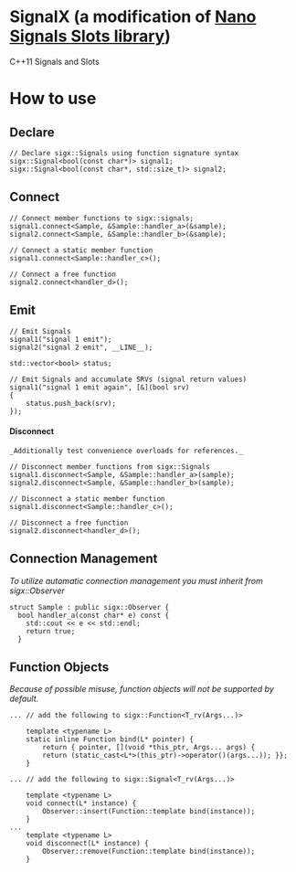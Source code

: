 SignalX (a modification of [Nano Signals Slots library](https://github.com/NoAvailableAlias/nano-signal-slot))
================

C++11 Signals and Slots

# How to use
## Declare
```
// Declare sigx::Signals using function signature syntax
sigx::Signal<bool(const char*)> signal1;
sigx::Signal<bool(const char*, std::size_t)> signal2;
```

## Connect
```
// Connect member functions to sigx::signals;
signal1.connect<Sample, &Sample::handler_a>(&sample);
signal2.connect<Sample, &Sample::handler_b>(&sample);

// Connect a static member function
signal1.connect<Sample::handler_c>();

// Connect a free function
signal2.connect<handler_d>();
```

## Emit
```
// Emit Signals
signal1("signal 1 emit");
signal2("signal 2 emit", __LINE__);

std::vector<bool> status;

// Emit Signals and accumulate SRVs (signal return values)
signal1("signal 1 emit again", [&](bool srv)
{
	status.push_back(srv);
});
```

#### Disconnect
```
_Additionally test convenience overloads for references._

// Disconnect member functions from sigx::Signals
signal1.disconnect<Sample, &Sample::handler_a>(sample);
signal2.disconnect<Sample, &Sample::handler_b>(sample);

// Disconnect a static member function
signal1.disconnect<Sample::handler_c>();

// Disconnect a free function
signal2.disconnect<handler_d>();
```

## Connection Management

_To utilize automatic connection management you must inherit from sigx::Observer_

```
struct Sample : public sigx::Observer {
  bool handler_a(const char* e) const { 
    std::cout << e << std::endl;
    return true;
  }

```

## Function Objects

_Because of possible misuse, function objects will not be supported by default._

```
... // add the following to sigx::Function<T_rv(Args...)>

    template <typename L>
    static inline Function bind(L* pointer) {
        return { pointer, [](void *this_ptr, Args... args) {
        return (static_cast<L*>(this_ptr)->operator()(args...)); }};
    }
```
```
... // add the following to sigx::Signal<T_rv(Args...)>

    template <typename L>
    void connect(L* instance) {
        Observer::insert(Function::template bind(instance));
    }
...
    template <typename L>
    void disconnect(L* instance) {
        Observer::remove(Function::template bind(instance));
    }
```